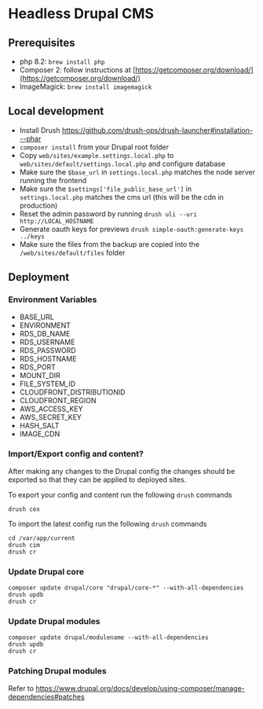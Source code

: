 # Headless Drupal CMS

## Prerequisites

- php 8.2: `brew install php`
- Composer 2: follow instructions at [https://getcomposer.org/download/](https://getcomposer.org/download/)
- ImageMagick: `brew install imagemagick`

## Local development

- Install Drush https://github.com/drush-ops/drush-launcher#installation---phar
- `composer install` from your Drupal root folder
- Copy `web/sites/example.settings.local.php` to `web/sites/default/settings.local.php` and configure database
- Make sure the `$base_url` in `settings.local.php` matches the node server running the frontend
- Make sure the `$settings['file_public_base_url']` in `settings.local.php` matches the cms url (this will be the cdn in production)
- Reset the admin password by running `drush uli --uri http://LOCAL_HOSTNAME`
- Generate oauth keys for previews `drush simple-oauth:generate-keys ../keys`
- Make sure the files from the backup are copied into the `/web/sites/default/files` folder

## Deployment

### Environment Variables

- BASE_URL
- ENVIRONMENT
- RDS_DB_NAME
- RDS_USERNAME
- RDS_PASSWORD
- RDS_HOSTNAME
- RDS_PORT
- MOUNT_DIR
- FILE_SYSTEM_ID
- CLOUDFRONT_DISTRIBUTIONID
- CLOUDFRONT_REGION
- AWS_ACCESS_KEY
- AWS_SECRET_KEY
- HASH_SALT
- IMAGE_CDN

### Import/Export config and content?

After making any changes to the Drupal config the changes should be exported so that they can be applied to deployed sites.

To export your config and content run the following `drush` commands

```
drush cex
```

To import the latest config run the following `drush` commands

```
cd /var/app/current
drush cim
drush cr
```

### Update Drupal core

```
composer update drupal/core "drupal/core-*" --with-all-dependencies
drush updb
drush cr
```

### Update Drupal modules

```
composer update drupal/modulename --with-all-dependencies
drush updb
drush cr
```

### Patching Drupal modules

Refer to https://www.drupal.org/docs/develop/using-composer/manage-dependencies#patches
